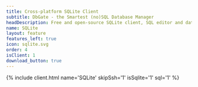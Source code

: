 ```yaml
---
title: Cross-platform SQLite Client
subtitle: DbGate - the Smartest (no)SQL Database Manager
headDescription: Free and open-source SQLite client, SQL editor and database manager. Desktop app in Linux, Windows, MacOS and web app in Docker.
name: SQLite
layout: feature
features_left: true
icon: sqlite.svg
order: 4
isClient: 1
download_button: true
---
```


{% include client.html name='SQLite' skipSsh='1' isSqlite='1' sql='1' %}
